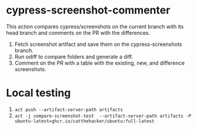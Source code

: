 # cypress-screenshot-commenter

This action compares cypress/screenshots on the current branch with its head branch
and comments on the PR with the differences.

1. Fetch screenshot artifact and save them on the cypress-screenshots branch.
2. Run odiff to compare folders and generate a diff.
3. Comment on the PR with a table with the existing, new, and difference screenshots.

# Local testing

1. `act push --artifact-server-path artifacts`
2. `act -j compare-screenshot-test  --artifact-server-path artifacts -P ubuntu-latest=ghcr.io/catthehacker/ubuntu:full-latest`
